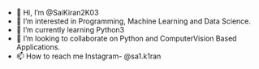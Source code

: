 - 👋 Hi, I’m @SaiKiran2K03
- 👀 I’m interested in Programming, Machine Learning and Data Science.
- 🌱 I’m currently learning Python3
- 💞️ I’m looking to collaborate on Python and ComputerVision Based Applications.
- 📫 How to reach me Instagram- @sa1.k1ran

<!---
SaiKiran2K03/SaiKiran2K03 is a ✨ special ✨ repository because its `README.md` (this file) appears on your GitHub profile.
You can click the Preview link to take a look at your changes.
--->
